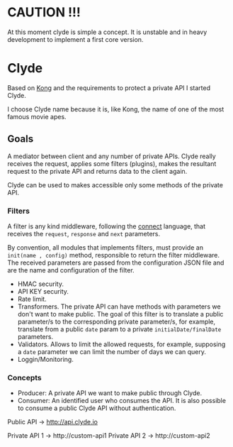# CAUTION !!!

At this moment clyde is simple a concept. It is unstable and in heavy development to implement a first core version.

# Clyde

Based on [Kong](http://getkong.org/) and the requirements to protect a private API I started Clyde.

I choose Clyde name because it is, like Kong, the name of one of the most famous movie apes.

## Goals

A mediator between client and any number of private APIs. Clyde really receives the request, applies some filters (plugins), makes the resultant request to the private API and returns data to the client again.

Clyde can be used to makes accessible only some methods of the private API.

### Filters

A filter is any kind middleware, following the [connect](https://github.com/senchalabs/connect) language, that receives the `request`, `response` and `next` parameters.

By convention, all modules that implements filters, must provide an `init(name , config)` method, responsible to return the filter middleware. The received parameters are passed from the configuration JSON file and are the name and configuration of the filter.

* HMAC security.
* API KEY security.
* Rate limit.
* Transformers. The private API can have methods with parameters we don't want to make public. The goal of this filter is to translate a public parameter/s to the corresponding private parameter/s, for example, translate from a public `date` param to a private `initialDate/finalDate` parameters.
* Validators. Allows to limit the allowed requests, for example, supposing a `date` parameter we can limit the number of days we can query.
* Loggin/Monitoring.

### Concepts

* Producer: A private API we want to make public through Clyde.
* Consumer: An identified user who consumes the API. It is also possible to consume a public Clyde API without authentication.


Public API -> http://api.clyde.io

Private API 1 -> http://custom-api1
Private API 2 -> http://custom-api2

